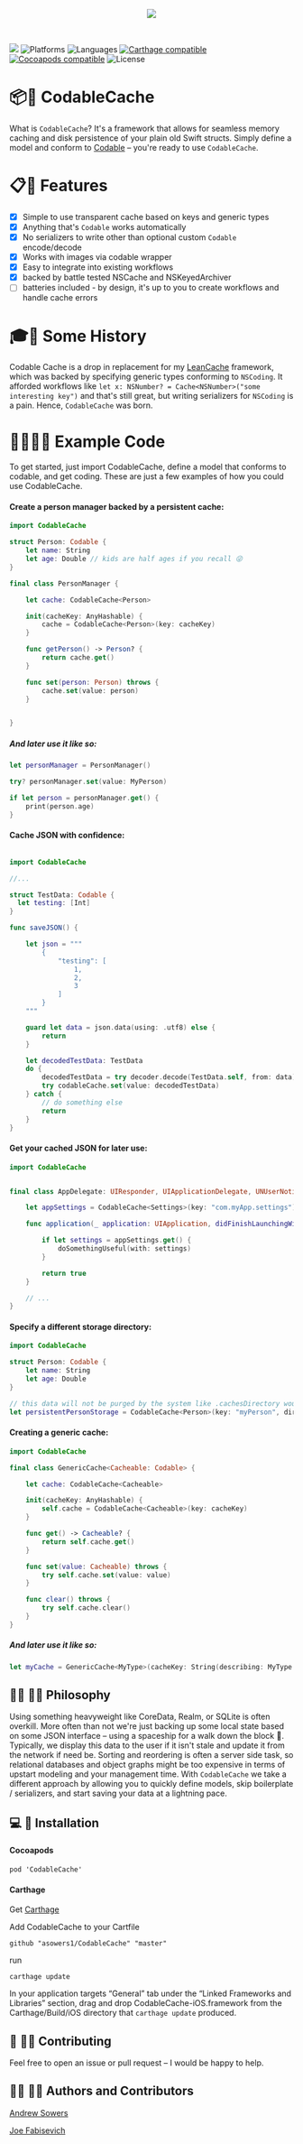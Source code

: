 <p align="center">
  <img src="https://raw.githubusercontent.com/asowers1/CodableCache/master/CodableCache.png">
</p>

<br>

![](https://travis-ci.org/asowers1/CodableCache.svg?branch=master)
![Platforms](https://img.shields.io/badge/platforms-iOS%20|%20watchOS%20|%20macOS%20|%20tvOS-blue.svg)
![Languages](https://img.shields.io/badge/languages-Swift%204-orange.svg)
[![Carthage compatible](https://img.shields.io/badge/Carthage-compatible-green.svg?style=flat)][Carthage]
[![Cocoapods compatible](https://img.shields.io/badge/Cocoapods-compatible-green.svg)][Cocoapods]
![License](https://img.shields.io/badge/license-MIT-blue.svg)

[Carthage]: https://github.com/carthage/carthage
[Cocoapods]: https://cocoapods.org

# 📦📲 CodableCache
What is `CodableCache`? It's a framework that allows for seamless memory caching and disk persistence of your plain old Swift structs. Simply define a model and conform to [Codable](https://developer.apple.com/documentation/swift/codable) – you're ready to use `CodableCache`.

# 📋🧐 Features

- [x] Simple to use transparent cache based on keys and generic types
- [x] Anything that's `Codable` works automatically
- [x] No serializers to write other than optional custom `Codable` encode/decode
- [x] Works with images via codable wrapper
- [x] Easy to integrate into existing workflows
- [x] backed by battle tested NSCache and NSKeyedArchiver
- [ ] batteries included - by design, it's up to you to create workflows and handle cache errors

# 🎓📕 Some History
Codable Cache is a drop in replacement for my [LeanCache](https://github.com/asowers1/LeanCache) framework, which was backed by specifying generic types conforming to `NSCoding`. It afforded workflows like `let x: NSNumber? = Cache<NSNumber>("some interesting key")` and that's still great, but writing serializers for `NSCoding` is a pain. Hence, `CodableCache` was born.

# 👩‍💻👨‍💻 Example Code

To get started, just import CodableCache, define a model that conforms to codable, and get coding. These are just a few examples of how you could use CodableCache.

#### Create a person manager backed by a persistent cache:

```swift
import CodableCache

struct Person: Codable {
    let name: String
    let age: Double // kids are half ages if you recall 😜
}

final class PersonManager {

    let cache: CodableCache<Person>

    init(cacheKey: AnyHashable) {
        cache = CodableCache<Person>(key: cacheKey)
    }

    func getPerson() -> Person? {
        return cache.get()
    }

    func set(person: Person) throws {
        cache.set(value: person)
    }


}


```
##### And later use it like so:
```swift
let personManager = PersonManager()

try? personManager.set(value: MyPerson)

if let person = personManager.get() {
    print(person.age)
}
```
#### Cache JSON with confidence:

```swift

import CodableCache

//...

struct TestData: Codable {
  let testing: [Int]
}

func saveJSON() {

    let json = """
        {
            "testing": [
                1,
                2,
                3
            ]
        }
    """

    guard let data = json.data(using: .utf8) else {
        return
    }

    let decodedTestData: TestData
    do {
        decodedTestData = try decoder.decode(TestData.self, from: data)
        try codableCache.set(value: decodedTestData)
    } catch {
        // do something else
        return
    }
}

```



#### Get your cached JSON for later use:


```swift
import CodableCache


final class AppDelegate: UIResponder, UIApplicationDelegate, UNUserNotificationCenterDelegate {

    let appSettings = CodableCache<Settings>(key: "com.myApp.settings")

    func application(_ application: UIApplication, didFinishLaunchingWithOptions launchOptions: [UIApplicationLaunchOptionsKey: Any]?) -> Bool {

        if let settings = appSettings.get() {
            doSomethingUseful(with: settings)
        }

        return true
    }

    // ...
}

```

#### Specify a different storage directory:

```swift
import CodableCache

struct Person: Codable {
    let name: String
    let age: Double
}

// this data will not be purged by the system like .cachesDirectory would
let persistentPersonStorage = CodableCache<Person>(key: "myPerson", directory: .applicationSupportDirectory)


```

#### Creating a generic cache:

```swift
import CodableCache

final class GenericCache<Cacheable: Codable> {

    let cache: CodableCache<Cacheable>

    init(cacheKey: AnyHashable) {
        self.cache = CodableCache<Cacheable>(key: cacheKey)
    }

    func get() -> Cacheable? {
        return self.cache.get()
    }

    func set(value: Cacheable) throws {
        try self.cache.set(value: value)
    }

    func clear() throws {
        try self.cache.clear()
    }
}
```

##### And later use it like so:
```swift
let myCache = GenericCache<MyType>(cacheKey: String(describing: MyType.self))
```

## 👩‍🔬 👨‍🎨 Philosophy

Using something heavyweight like CoreData, Realm, or SQLite is often overkill. More often than not we're just backing up some local state based on some JSON interface – using a spaceship for a walk down the block 🚀. Typically, we display this data to the user if it isn't stale and update it from the network if need be. Sorting and reordering is often a server side task, so relational databases and object graphs might be too expensive in terms of upstart modeling and your management time. With `CodableCache` we take a different approach by allowing you to quickly define models, skip boilerplate / serializers, and start saving your data at a lightning pace.

## 💻 🚀 Installation

#### Cocoapods

```
pod 'CodableCache'
```

#### Carthage

Get [Carthage](https://github.com/Carthage/Carthage)

Add CodableCache to your Cartfile

```
github "asowers1/CodableCache" "master"
```

run

```
carthage update
```
In your application targets “General” tab under the “Linked Frameworks and Libraries” section, drag and drop CodableCache-iOS.framework from the Carthage/Build/iOS directory that `carthage update` produced.


## 🙋 🙋‍♂️ Contributing

Feel free to open an issue or pull request – I would be happy to help.


## 👩‍🔧 👨‍🔧 Authors and Contributors

[Andrew Sowers](http://asowers.net)

[Joe Fabisevich](https://fabisevi.ch)


